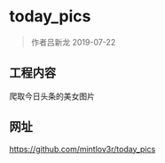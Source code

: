 # today_pics
> 作者吕新龙
> 2019-07-22


## 工程内容
爬取今日头条的美女图片
## 网址
https://github.com/mintlov3r/today_pics
